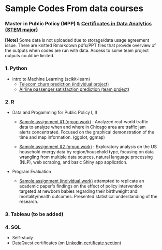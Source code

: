 # Sample Codes From data courses

### Master in Public Policy (MPP) & [Certificates in Data Analytics (STEM major)](https://harris.uchicago.edu/academics/design-your-path/certificates/certificate-data-analytics)
**[Note]** Some data is not uploaded due to storage/data usage agreement issue. There are knitted Rmarkdown pdfs/PPT files that provide overview of the outputs when codes are run with data. Access to some team project outputs could be limited. 


### 1. Python 
- Intro to Machine Learning (scikit-learn)
  * [Telecom churn prediction (individual project)](https://github.com/Leesdata/project_harris/tree/main/python/ML_telecom_churn)
  * [Airline passenger satisfaction prediction (team project)](https://github.com/Leesdata/project_harris/tree/main/python/ML_airline_satisfaction)


### 2. R
- Data and Progamming for Public Policy I, II
  * [Sample assignment #1 (group work)](https://github.com/Leesdata/project_harris/tree/main/R/1_traffic_jam_examination) : Analyzed real-world traffic data to analyze when and where in Chicago area are traffic jam alerts concentrated. Focused on the graphical demonstration of the time and map information. (ggplot, ggmap)
  
  * [Sample assignment #2 (group work)](https://github.com/Leesdata/project_harris/tree/b9e7319172d7f30def16badf6615c619c03710f0/R/2_energy_consumption_project) :  Exploratory analysis on the US household energy data by region/household type, focusing on data wrangling from multiple data sources, natural language processing (NLP), web scraping, and basic Shiny app application. 
  
- Program Evaluation
  * [Sample assignment (individual work)](https://github.com/Leesdata/project_harris/tree/main/R/3_program_evaluation) attempted to replicate an academic paper's findings on the effect of policy intervention targeted at newborn babies regarding their birthweight and mortality/health outcomes. Presented statistical understanding of the research. 


### 3. Tableau (to be added)


### 4. SQL 
- Self-study
- DataQuest certificates (on [Linkedin certificate section](https://www.linkedin.com/in/lee-kyung-ko/))
